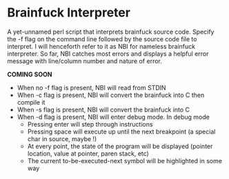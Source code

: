 Brainfuck Interpreter
=========

A yet-unnamed perl script that interprets brainfuck source code. Specify the -f flag on the 
command line followed by the source code file to interpret. I will henceforth refer to it as
NBI for nameless brainfuck interpreter. So far, NBI catches most errors and displays a helpful
error message with line/column number and nature of error.

**COMING SOON**

* When no -f flag is present, NBI will read from STDIN
* When -c flag is present, NBI will convert the brainfuck into C then compile it
* When -s flag is present, NBI will convert the brainfuck into C
* When -d flag is present, NBI will enter debug mode. In debug mode
  * Pressing enter will step through instructions
  * Pressing space will execute up until the next breakpoint (a special char in source, maybe !)
  * At every point, the state of the program will be displayed (pointer location, value at pointer, paren stack, etc)
  * The current to-be-executed-next symbol will be highlighted in some way
